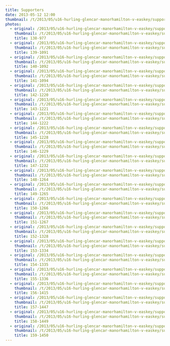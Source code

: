 ```yaml
---
title: Supporters
date: 2013-05-12 12:00
thumbnail: /t/2013/05/u16-hurling-glencar-manorhamilton-v-easkey/supporters/138-977.jpg
photos:
  - original: /2013/05/u16-hurling-glencar-manorhamilton-v-easkey/supporters/138-977.jpg
    thumbnail: /t/2013/05/u16-hurling-glencar-manorhamilton-v-easkey/supporters/138-977.jpg
    title: 138-977
  - original: /2013/05/u16-hurling-glencar-manorhamilton-v-easkey/supporters/139-1091.jpg
    thumbnail: /t/2013/05/u16-hurling-glencar-manorhamilton-v-easkey/supporters/139-1091.jpg
    title: 139-1091
  - original: /2013/05/u16-hurling-glencar-manorhamilton-v-easkey/supporters/140-1092.jpg
    thumbnail: /t/2013/05/u16-hurling-glencar-manorhamilton-v-easkey/supporters/140-1092.jpg
    title: 140-1092
  - original: /2013/05/u16-hurling-glencar-manorhamilton-v-easkey/supporters/141-1094.jpg
    thumbnail: /t/2013/05/u16-hurling-glencar-manorhamilton-v-easkey/supporters/141-1094.jpg
    title: 141-1094
  - original: /2013/05/u16-hurling-glencar-manorhamilton-v-easkey/supporters/142-1220.jpg
    thumbnail: /t/2013/05/u16-hurling-glencar-manorhamilton-v-easkey/supporters/142-1220.jpg
    title: 142-1220
  - original: /2013/05/u16-hurling-glencar-manorhamilton-v-easkey/supporters/143-1221.jpg
    thumbnail: /t/2013/05/u16-hurling-glencar-manorhamilton-v-easkey/supporters/143-1221.jpg
    title: 143-1221
  - original: /2013/05/u16-hurling-glencar-manorhamilton-v-easkey/supporters/144-1222.jpg
    thumbnail: /t/2013/05/u16-hurling-glencar-manorhamilton-v-easkey/supporters/144-1222.jpg
    title: 144-1222
  - original: /2013/05/u16-hurling-glencar-manorhamilton-v-easkey/supporters/145-1228.jpg
    thumbnail: /t/2013/05/u16-hurling-glencar-manorhamilton-v-easkey/supporters/145-1228.jpg
    title: 145-1228
  - original: /2013/05/u16-hurling-glencar-manorhamilton-v-easkey/supporters/146-1229.jpg
    thumbnail: /t/2013/05/u16-hurling-glencar-manorhamilton-v-easkey/supporters/146-1229.jpg
    title: 146-1229
  - original: /2013/05/u16-hurling-glencar-manorhamilton-v-easkey/supporters/147-1232.jpg
    thumbnail: /t/2013/05/u16-hurling-glencar-manorhamilton-v-easkey/supporters/147-1232.jpg
    title: 147-1232
  - original: /2013/05/u16-hurling-glencar-manorhamilton-v-easkey/supporters/148-1264.jpg
    thumbnail: /t/2013/05/u16-hurling-glencar-manorhamilton-v-easkey/supporters/148-1264.jpg
    title: 148-1264
  - original: /2013/05/u16-hurling-glencar-manorhamilton-v-easkey/supporters/149-1265.jpg
    thumbnail: /t/2013/05/u16-hurling-glencar-manorhamilton-v-easkey/supporters/149-1265.jpg
    title: 149-1265
  - original: /2013/05/u16-hurling-glencar-manorhamilton-v-easkey/supporters/150-1266.jpg
    thumbnail: /t/2013/05/u16-hurling-glencar-manorhamilton-v-easkey/supporters/150-1266.jpg
    title: 150-1266
  - original: /2013/05/u16-hurling-glencar-manorhamilton-v-easkey/supporters/151-1267.jpg
    thumbnail: /t/2013/05/u16-hurling-glencar-manorhamilton-v-easkey/supporters/151-1267.jpg
    title: 151-1267
  - original: /2013/05/u16-hurling-glencar-manorhamilton-v-easkey/supporters/152-1328.jpg
    thumbnail: /t/2013/05/u16-hurling-glencar-manorhamilton-v-easkey/supporters/152-1328.jpg
    title: 152-1328
  - original: /2013/05/u16-hurling-glencar-manorhamilton-v-easkey/supporters/153-1334.jpg
    thumbnail: /t/2013/05/u16-hurling-glencar-manorhamilton-v-easkey/supporters/153-1334.jpg
    title: 153-1334
  - original: /2013/05/u16-hurling-glencar-manorhamilton-v-easkey/supporters/154-1335.jpg
    thumbnail: /t/2013/05/u16-hurling-glencar-manorhamilton-v-easkey/supporters/154-1335.jpg
    title: 154-1335
  - original: /2013/05/u16-hurling-glencar-manorhamilton-v-easkey/supporters/155-1336.jpg
    thumbnail: /t/2013/05/u16-hurling-glencar-manorhamilton-v-easkey/supporters/155-1336.jpg
    title: 155-1336
  - original: /2013/05/u16-hurling-glencar-manorhamilton-v-easkey/supporters/156-1415.jpg
    thumbnail: /t/2013/05/u16-hurling-glencar-manorhamilton-v-easkey/supporters/156-1415.jpg
    title: 156-1415
  - original: /2013/05/u16-hurling-glencar-manorhamilton-v-easkey/supporters/157-1447.jpg
    thumbnail: /t/2013/05/u16-hurling-glencar-manorhamilton-v-easkey/supporters/157-1447.jpg
    title: 157-1447
  - original: /2013/05/u16-hurling-glencar-manorhamilton-v-easkey/supporters/158-1449.jpg
    thumbnail: /t/2013/05/u16-hurling-glencar-manorhamilton-v-easkey/supporters/158-1449.jpg
    title: 158-1449
  - original: /2013/05/u16-hurling-glencar-manorhamilton-v-easkey/supporters/159-1450.jpg
    thumbnail: /t/2013/05/u16-hurling-glencar-manorhamilton-v-easkey/supporters/159-1450.jpg
    title: 159-1450
---
```

